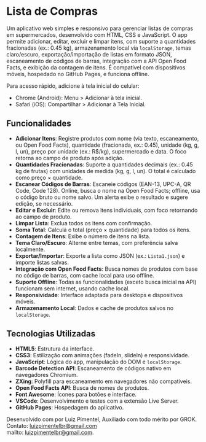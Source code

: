 
# Lista de Compras

Um aplicativo web simples e responsivo para gerenciar listas de compras em supermercados, desenvolvido com HTML, CSS e JavaScript. O app permite adicionar, editar, excluir e limpar itens, com suporte a quantidades fracionadas (ex.: 0.45 kg), armazenamento local via `localStorage`, temas claro/escuro, exportação/importação de listas em formato JSON, escaneamento de códigos de barras, integração com a API Open Food Facts, e exibição da contagem de itens. É compatível com dispositivos móveis, hospedado no GitHub Pages, e funciona offline.

Para acesso rápido, adicione à tela inicial do celular:
- Chrome (Android): Menu > Adicionar à tela inicial.
- Safari (iOS): Compartilhar > Adicionar à Tela Inicial.

## Funcionalidades

- **Adicionar Itens**: Registre produtos com nome (via texto, escaneamento, ou Open Food Facts), quantidade (fracionada, ex.: 0.45), unidade (kg, g, l, un), preço por unidade (ex.: R$/kg), supermercado e data. O foco retorna ao campo de produto após adição.
- **Quantidades Fracionadas**: Suporte a quantidades decimais (ex.: 0.45 kg de frutas) com unidades de medida (kg, g, l, un). O total é calculado como preço × quantidade.
- **Escanear Códigos de Barras**: Escaneie códigos (EAN-13, UPC-A, QR Code, Code 128). Online, busca o nome na Open Food Facts; offline, usa o código bruto ou nome salvo. Um alerta exibe o resultado e sugere edição, se necessário.
- **Editar e Excluir**: Edite ou remova itens individuais, com foco retornando ao campo de produto.
- **Limpar Lista**: Exclua todos os itens com confirmação.
- **Soma Total**: Calcula o total (preço × quantidade) para todos os itens.
- **Contagem de Itens**: Exibe o número de itens na lista.
- **Tema Claro/Escuro**: Alterne entre temas, com preferência salva localmente.
- **Exportar/Importar**: Exporte a lista como JSON (ex.: `Lista1.json`) e importe listas salvas.
- **Integração com Open Food Facts**: Busca nomes de produtos com base no código de barras, com cache local para uso offline.
- **Suporte Offline**: Todas as funcionalidades (exceto busca inicial na API) funcionam sem internet, usando cache local.
- **Responsividade**: Interface adaptada para desktops e dispositivos móveis.
- **Armazenamento Local**: Dados e cache de produtos salvos no `localStorage`.

## Tecnologias Utilizadas

- **HTML5**: Estrutura da interface.
- **CSS3**: Estilização com animações (fadeIn, slideIn) e responsividade.
- **JavaScript**: Lógica do app, manipulação do DOM e `localStorage`.
- **Barcode Detection API**: Escaneamento de códigos nativo em navegadores Chromium.
- **ZXing**: Polyfill para escaneamento em navegadores não compatíveis.
- **Open Food Facts API**: Busca de nomes de produtos.
- **Font Awesome**: Ícones para botões e interface.
- **VSCode**: Desenvolvimento e testes com a extensão Live Server.
- **GitHub Pages**: Hospedagem do aplicativo.


Desenvolvido com  por Luiz Pimentel, Auxiliado com todo mérito por GROK. Contato: luizpimentelbr@gmail.com  
mailto: luizpimentelbr@gmail.com.

